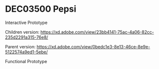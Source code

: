# DEC03500 Pepsi

Interactive Prototype

Children version: https://xd.adobe.com/view/23bb4141-75ac-4a06-82cc-235d2291a315-76e8/

Parent version: https://xd.adobe.com/view/0bedc1e3-8e13-46ce-8e9e-5122574a9ed1-5ebe/

Functional Prototype







